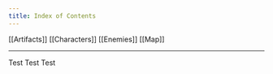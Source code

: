 ```yaml
---
title: Index of Contents
---
```

[[Artifacts]]
[[Characters]]
[[Enemies]]
[[Map]]

---

Test Test Test